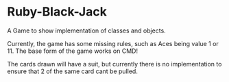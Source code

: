 # Ruby-Black-Jack
A Game to show implementation of classes and objects. 


Currently, the game has some missing rules, such as Aces being value 1 or 11. The base form of the game works on CMD!

The cards drawn will have a suit, but currently there is no implementation to ensure that 2 of the same card cant be pulled.
